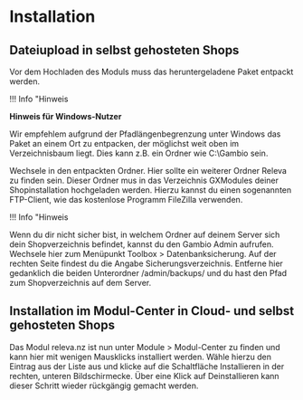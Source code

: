 # Installation 

## Dateiupload in selbst gehosteten Shops 

Vor dem Hochladen des Moduls muss das heruntergeladene Paket entpackt werden.

!!! Info "Hinweis
	

**Hinweis für Windows-Nutzer**

Wir empfehlem aufgrund der Pfadlängenbegrenzung unter Windows das Paket an einem Ort zu entpacken, der möglichst weit oben im Verzeichnisbaum liegt. Dies kann z.B. ein Ordner wie C:\\Gambio sein.

Wechsele in den entpackten Ordner. Hier sollte ein weiterer Ordner Releva zu finden sein. Dieser Ordner mus in das Verzeichnis GXModules deiner Shopinstallation hochgeladen werden. Hierzu kannst du einen sogenannten FTP-Client, wie das kostenlose Programm FileZilla verwenden.

!!! Info "Hinweis
	

Wenn du dir nicht sicher bist, in welchem Ordner auf deinem Server sich dein Shopverzeichnis befindet, kannst du den Gambio Admin aufrufen. Wechsele hier zum Menüpunkt Toolbox \> Datenbanksicherung. Auf der rechten Seite findest du die Angabe Sicherungsverzeichnis. Entferne hier gedanklich die beiden Unterordner /admin/backups/ und du hast den Pfad zum Shopverzeichnis auf dem Server.

## Installation im Modul-Center in Cloud- und selbst gehosteten Shops 

Das Modul releva.nz ist nun unter Module \> Modul-Center zu finden und kann hier mit wenigen Mausklicks installiert werden. Wähle hierzu den Eintrag aus der Liste aus und klicke auf die Schaltfläche Installieren in der rechten, unteren Bildschirmecke. Über eine Klick auf Deinstallieren kann dieser Schritt wieder rückgängig gemacht werden.



